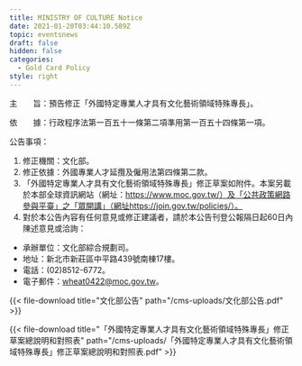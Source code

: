 ```yaml
---
title: MINISTRY OF CULTURE Notice
date: 2021-01-20T03:44:10.589Z
topic: eventsnews
draft: false
hidden: false
categories:
  - Gold Card Policy
style: right
---
```

主　　旨：預告修正「外國特定專業人才具有文化藝術領域特殊專長」。

依　　據：行政程序法第一百五十一條第二項準用第一百五十四條第一項。

公告事項：

1. 修正機關：文化部。
2. 修正依據：外國專業人才延攬及僱用法第四條第二款。
3. 「外國特定專業人才具有文化藝術領域特殊專長」修正草案如附件。本案另載於本部全球資訊網站（網址：https://www.moc.gov.tw/）及「公共政策網路參與平臺」之「眾開講」（網址https://join.gov.tw/policies/）。
4. 對於本公告內容有任何意見或修正建議者，請於本公告刊登公報隔日起60日內陳述意見或洽詢：

* 承辦單位：文化部綜合規劃司。
* 地址：新北市新莊區中平路439號南棟17樓。
* 電話：(02)8512-6772。
* 電子郵件：wheat0422@moc.gov.tw。

{{< file-download title="文化部公告" path="/cms-uploads/文化部公告.pdf" >}}

{{< file-download title="「外國特定專業人才具有文化藝術領域特殊專長」修正草案總說明和對照表" path="/cms-uploads/「外國特定專業人才具有文化藝術領域特殊專長」修正草案總說明和對照表.pdf" >}}